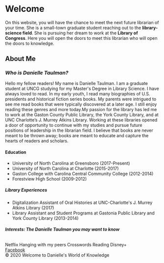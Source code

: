 <!DOCTYPE html>
<html>
<header>
  <title> <b>Welcome to Danielle's World of Knowledge </b> </title>
  <link rel="stylesheet" type="text/css" href="style.css" />
</header>
<body>
<div id="header"> 
 <h1> <b>Welcome</b> </h1>
  <p class= "intro">On this website, you will have the chance to meet the next future librarian of your time. She is a small-town graduate student reaching out to the <b>library-science field</b>. She is pursuing her dream to work at the <b>Library of Congress</b>. Here you will open the doors to meet this librarian who will open the doors to knowledge.</p>
 <h2> <b>About Me</b> </h2>
</div>
 <h3> <i>Who is Danielle Taulman?</i> </h3>
  <p class="about me">Hello my fellow readers! My name is Danielle Taulman. I am a graduate student at UNCG studying for my Master's Degree in Library Science. I have always loved to read.  In my early youth, I read many biographies of U.S. presidents and historical fiction series books.  My parents were intrigued to see me read books that were typically discovered at a later age. I still enjoy reading these genres and more today.My passion for the library has led me to work at the Gaston County Public Library, the York County Library, and at UNC Charlotte’s J. Murrey Atkins Library.   Working at these libraries opened a door of opportunity to continue with my studies and pursue future positions of leadership in the librarian field. I believe that books are never meant to be thrown away; books are meant to educate and capture the hearts of readers and scholars.</p>
</div>
 <h4> <b>Education</b> </h4> 
  <ul>
    <li>University of North Carolina at Greensboro (2017-Present)</li>
    <li>University of North Carolina at Charlotte (2015-2017)</li>
    <li>Gaston College with Carolina Central Community College (2012-2014)</li>
    <li>Forestview High School (2009-2012)</li>
</ul>
<h5> <b>Library Experiences</b> </h5>
  <ul>
    <li>Digitalization Assistant of Oral Histories at UNC-Charlotte's J. Murrey Atkins Library (2017)</li>
    <li>Library Assistant and Student Programs at Gastonia Public Library and York County Library (2013-2014)</li>
</ul>
<h6> <b>Interests: The Danielle Taulman you may want to know</b> </h6>
  <div id= "table">
    <tr>
       <td> Netflix </td>
</tr>
     <tr>
       <td>Hanging with my peers </td>
</tr>
     <tr>
       <td>Crosswords </td>
</tr>
     <tr>
       <td>Reading </td>
</tr>
      <tr>
       <td>Disney+</td>
</tr>
</table>
</div>
<a href="https://www.facebook.com/danielle.taulman">Facebook</a>
</body>
<footer>
 &copy; 2020 Welcome to Danielle's World of Knowledge
</footer>
</html>
